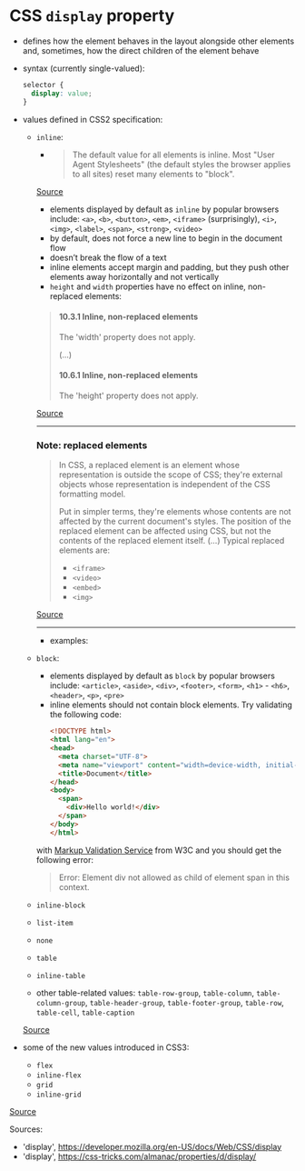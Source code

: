 # CSS `display` property
- defines how the element behaves in the layout alongside other elements and, sometimes, how the direct children of the element behave
- syntax (currently single-valued):
  ```css
  selector {
    display: value;
  }
  ```
- values defined in CSS2 specification:
  - `inline`:
    - > The default value for all elements is inline. Most "User Agent Stylesheets" (the default styles the browser applies to all sites) reset many elements to "block".

    [Source](https://css-tricks.com/almanac/properties/d/display/)
    - elements displayed by default as `inline` by popular browsers include: `<a>`, `<b>`, `<button>`, `<em>`, `<iframe>` (surprisingly), `<i>`, `<img>`, `<label>`, `<span>`, `<strong>`, `<video>`
    - by default, does not force a new line to begin in the document flow
    - doesn’t break the flow of a text
    - inline elements accept margin and padding, but they push other elements away horizontally and not vertically
    - `height` and `width` properties have no effect on inline, non-replaced elements:
    > #### 10.3.1 Inline, non-replaced elements
    > The 'width' property does not apply. 
    >
    > (...)
    >
    > #### 10.6.1 Inline, non-replaced elements
    >
    >  The 'height' property does not apply.

    [Source](https://www.w3.org/TR/CSS21/visudet.html#the-height-property)

    ---
    ### Note: replaced elements
    > In CSS, a replaced element is an element whose representation is outside the scope of CSS; they're external objects whose representation is independent of the CSS formatting model.
    >
    > Put in simpler terms, they're elements whose contents are not affected by the current document's styles. The position of the replaced element can be affected using CSS, but not the contents of the replaced element itself.
    > (...)
    > Typical replaced elements are:
    > - `<iframe>`
    > - `<video>`
    > - `<embed>`
    > - `<img>`

    [Source](https://developer.mozilla.org/en-US/docs/Web/CSS/Replaced_element)

    ---
    - examples:
  - `block`:
    - elements displayed by default as `block` by popular browsers include: `<article>`,  `<aside>`, `<div>`, `<footer>`, `<form>`, `<h1>` - `<h6>`, `<header>`, `<p>`, `<pre>`
    - inline elements should not contain block elements. Try validating the following code:
      ```html
      <!DOCTYPE html>
      <html lang="en">
      <head>
        <meta charset="UTF-8">
        <meta name="viewport" content="width=device-width, initial-scale=1.0">
        <title>Document</title>
      </head>
      <body>
        <span>
          <div>Hello world!</div>
        </span>
      </body>
      </html>
      ``` 
    with [Markup Validation Service](https://validator.w3.org/) from W3C and you should get the following error:
    > Error: Element div not allowed as child of element span in this context.
  - `inline-block`
  - `list-item`
  - `none`
  - `table`
  - `inline-table`
  - other table-related values: `table-row-group`, `table-column`, `table-column-group`, `table-header-group`, `table-footer-group`, `table-row`, `table-cell`, `table-caption`


  [Source](https://www.w3.org/TR/CSS2/visuren.html)

- some of the new values introduced in CSS3:
  - `flex`
  - `inline-flex`
  - `grid`
  - `inline-grid`
  
[Source](https://www.w3.org/TR/css-display-3) 

Sources: 
- 'display', https://developer.mozilla.org/en-US/docs/Web/CSS/display
- 'display', https://css-tricks.com/almanac/properties/d/display/
